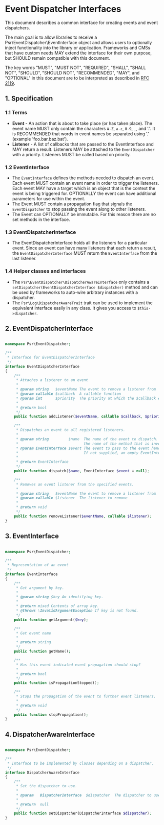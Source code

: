 Event Dispatcher Interfaces
========================

This document describes a common interface for creating events and event dispatchers.

The main goal is to allow libraries to receive a Psr\EventDispatcher\EventInterface object and allows users to optionally inject functionality into the library or application. Frameworks and CMSs that have custom needs MAY extend the interface for their own purpose, but SHOULD remain compatible with this document.

The key words "MUST", "MUST NOT", "REQUIRED", "SHALL", "SHALL NOT", "SHOULD", "SHOULD NOT", "RECOMMENDED", "MAY", and "OPTIONAL" in this document are to be interpreted as described in [RFC 2119](http://tools.ietf.org/html/rfc2119).

## 1. Specification
### 1.1 Terms

*   **Event** - An action that is about to take place (or has taken place).  The event name MUST only contain the characters `A-Z`, `a-z`, `0-9`, `_`, and '.'. It is RECOMMENDED that words in event names be separated using '.' (example 'foo.bar.baz.bat').
*   **Listener** - A list of callbacks that are passed to the EventInterface and MAY return a result. Listeners MAY be attached to the ```EventDispatcher``` with a priority.  Listeners MUST be called based on priority.

### 1.2 EventInterface

* The ```EventInterface``` defines the methods needed to dispatch an event.  Each event MUST contain an event name in order to trigger the listeners. Each event MAY have a target which is an object that is the context the event is being triggered for. OPTIONALLY the event can have additional parameters for use within the event.
* The Event MUST contain a propagation flag that signals the ```EventDispatcher``` to stop passing the event along to other listeners.
* The Event can OPTIONALLY be immutable. For this reason there are no set methods in the interface.

### 1.3 EventDispatcherInterface

* The EventDispatcherInterface holds all the listeners for a particular event.  Since an event can have many listeners that each return a result, the ```EventDispatcherInterface``` MUST return the ```EventInterface``` from the last listener.

### 1.4 Helper classes and interfaces

* The ```Psr\EventDispatcher\DispatcherAwareInterface``` only contains a ```setDispatcher(EventDispatcherInterface $dispatcher)``` method and can be used by frameworks to auto-wire arbitrary instances with a dispatcher.
* The ```Psr\Log\DispatcherAwareTrait``` trait can be used to implement the equivalent interface easily in any class. It gives you access to ```$this->dispatcher```.

## 2. EventDispatcherInterface

```php

namespace Psr\EventDispatcher;

/**
 * Interface for EventDispatcherInterface
 */
interface EventDispatcherInterface
{
    /**
     * Attaches a listener to an event
     *
     * @param string   $eventName The event to remove a listener from
     * @param callable $callback  A callable function
     * @param int      $priority  The priority at which the $callback executed
     *
     * @return bool
     */
    public function addListener($eventName, callable $callback, $priority = 0);

    /**
     * Dispatches an event to all registered listeners.
     *
     * @param string         $name  The name of the event to dispatch. The name of the event is
     *                              the name of the method that is invoked on listeners.
     * @param EventInterface $event The event to pass to the event handlers/listeners.
     *                              If not supplied, an empty EventInterface instance is created.
     *
     * @return EventInterface
     */
    public function dispatch($name, EventInterface $event = null);

    /**
     * Removes an event listener from the specified events.
     *
     * @param string   $eventName The event to remove a listener from
     * @param callable $listener  The listener to remove
     *
     * @return void
     */
    public function removeListener($eventName, callable $listener);
}
```

## 3. EventInterface

```php

namespace Psr\EventDispatcher;

/**
 * Representation of an event
 */
interface EventInterface
{
    /**
     * Get argument by key.
     *
     * @param string $key An identifying key.
     *
     * @return mixed Contents of array key.
     * @throws \InvalidArgumentException If key is not found.
     */
    public function getArgument($key);

    /**
     * Get event name
     *
     * @return string
     */
    public function getName();

    /**
     * Has this event indicated event propagation should stop?
     *
     * @return bool
     */
    public function isPropagationStopped();

    /**
     * Stops the propagation of the event to further event listeners.
     *
     * @return void
     */
    public function stopPropagation();
}
```

## 4. DispatcherAwareInterface

```php

namespace Psr\EventDispatcher;

/**
 * Interface to be implemented by classes depending on a dispatcher.
 */
interface DispatcherAwareInterface
{
	/**
	 * Set the dispatcher to use.
	 *
	 * @param   DispatcherInterface  $dispatcher  The dispatcher to use.
	 *
	 * @return  null
	 */
	public function setDispatcher(DispatcherInterface $dispatcher);
}
```
